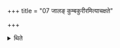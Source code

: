+++
title = "07 जालङ् कुम्बकुरीरमित्याचक्षते"

+++

<details><summary>थिते</summary>

7. They call a (hair-) net to be Kumbakurīra.
</details>
